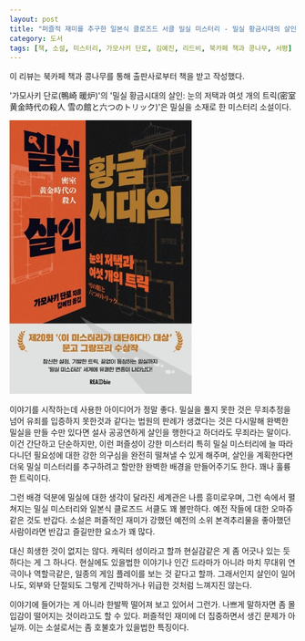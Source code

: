 ```yaml
---
layout: post
title: "퍼즐적 재미를 추구한 일본식 클로즈드 서클 밀실 미스터리 - 밀실 황금시대의 살인"
category: 도서
tags: [책, 소설, 미스터리, 가모사키 단로, 김예진, 리드비, 북카페 책과 콩나무, 서평]
---
```


<div class="ftc-ad-notice">
이 리뷰는 북카페 책과 콩나무를 통해 출판사로부터 책을 받고 작성했다.
</div>



'가모사키 단로(鴨崎 暖炉)'의
'밀실 황금시대의 살인: 눈의 저택과 여섯 개의 트릭(密室⻩⾦時代の殺⼈ 雪の館と六つのトリック)'은
밀실을 소재로 한 미스터리 소설이다.

![표지](/images/book/the-murder-in-the-golden-age-of-locked-rooms-2022-book.jpg)

이야기를 시작하는데 사용한 아이디어가 정말 좋다.
밀실을 풀지 못한 것은 무죄추정을 넘어 유죄를 입증하지 못한것과 같다는 법원의 판례가 생겼다는 것은
다시말해 완벽한 밀실을 만들 수만 있다면 설사 공공연하게 살인을 행한다고 하더라도 무죄라는 말이다.
이건 간단하고 단순하지만,
이런 퍼즐성이 강한 미스터리 특히 밀실 미스터리에 늘 따라다니던 필요성에 대한 강한 의구심을 완전히 떨쳐낼 수 있게 해주며,
살인을 계획한다면 더욱 밀실 미스터리를 추구하려고 할만한 완벽한 배경을 만들어주기도 한다.
꽤나 훌륭한 트릭이다.

그런 배경 덕분에 밀실에 대한 생각이 달라진 세계관은 나름 흥미로우며,
그런 속에서 펼쳐지는 밀실 미스터리와 일본식 클로즈드 서클도 꽤 볼만하다.
예전 작들에 대한 오마쥬 같은 것도 반갑다.
소설은 퍼즐적인 재미가 강했던 예전의 소위 본격추리물을 좋아했던 사람이라면 반갑고 즐길만한 요소가 꽤 많다.

대신 희생한 것이 없지는 않다.
캐릭터 성이라고 할까 현실감같은 게 좀 어긋나 있는 듯 하다는 게 그 하나다.
현실에도 있을법한 이야기나 인간 드라마가 아니라
마치 무대위 연극이나 역할극같은,
일종의 게임 플레이를 보는 것 같다고 할까.
그래서인지 살인이 일어나도, 외부와 단절되도 그렇게 긴박하거나 위급한 것처럼 느껴지진 않는다.

이야기에 들어가는 게 아니라 한발짝 떨어져 보고 있어서 그런가.
나쁘게 말하자면 좀 몰입감이 떨어지는 것이라고도 할 수 있다.
퍼즐적인 재미에 더 집중하면서 생긴 문제가 아닐까.
이는 소설로서는 좀 호불호가 있을법한 특징이다.
